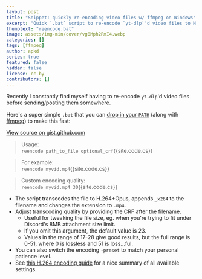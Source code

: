 ```yaml
---
layout: post
title: "Snippet: quickly re-encoding video files w/ ffmpeg on Windows"
excerpt: "Quick `.bat` script to re-encode `yt-dlp`'d video files to H.264"
thumbtext: "reencode.bat"
image: assets/img-min/cover/vg0Mph2RmI4.webp
categories: []
tags: [ffmpeg]
author: apkd
series: true
featured: false
hidden: false
license: cc-by
contributors: []
---
```


Recently I constantly find myself having to re-encode `yt-dlp`'d video files before sending/posting them somewhere.

Here's a super simple `.bat` that you can [drop in your `PATH`](https://stackoverflow.com/questions/44272416/how-to-add-a-folder-to-path) (along with [ffmpeg](https://ffmpeg.org/download.html)) to make this fast:

<code data-gist-hide-footer="false" data-gist-id="a4eb52d29eb114ec2deb2103b69f03e1"></code>
<noscript><a href="https://gist.github.com/apkd/a4eb52d29eb114ec2deb2103b69f03e1#file-comment-cs">View source on gist.github.com</a></noscript>

> Usage:<br/>
> `reencode path_to_file optional_crf`{{site.code.cs}}

> For example:<br/>
> `reencode myvid.mp4`{{site.code.cs}}

> Custom encoding quality:<br/>
> `reencode myvid.mp4 30`{{site.code.cs}}

* The script transcodes the file to H.264+Opus, appends `_x264` to the filename and changes the extension to `.mp4`.
* Adjust transcoding quality by providing the CRF after the filename.
  * Useful for tweaking the file size, eg. when you're trying to fit under Discord's 8MB attachment size limit.
  * If you omit this argument, the default value is 23.
  * Values in the range of 17-28 give good results, but the full range is 0-51, where 0 is lossless and 51 is loss...ful.
* You can also switch the encoding `-preset` to match your personal patience level.
* See [this H.264 encoding guide](https://trac.ffmpeg.org/wiki/Encode/H.264) for a nice summary of all available settings.
